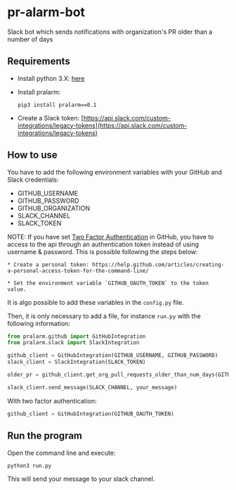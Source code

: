 # pr-alarm-bot
Slack bot which sends notifications with organization's PR older than a number of days

## Requirements

* Install python 3.X: [here](https://www.python.org/downloads/)

* Install pralarm:

   ```
   pip3 install pralarm==0.1
   ```

* Create a Slack token: [https://api.slack.com/custom-integrations/legacy-tokens](https://api.slack.com/custom-integrations/legacy-tokens)


## How to use

You have to add the following environment variables with your GitHub and Slack credentials:

* GITHUB_USERNAME
* GITHUB_PASSWORD
* GITHUB_ORGANIZATION
* SLACK_CHANNEL
* SLACK_TOKEN

NOTE: If you have set [Two Factor Authentication](https://github.com/blog/1614-two-factor-authentication) in GitHub, you have to access to the api through an authentication token instead of using username & password. This is possible following the steps below:

    * Create a personal token: https://help.github.com/articles/creating-a-personal-access-token-for-the-command-line/

    * Set the environment variable `GITHUB_OAUTH_TOKEN` to the token value.

It is algo possible to add these variables in the `config.py` file.

Then, it is only necessary to add a file, for instance `run.py` with the following information:

```python
from pralarm.github import GitHubIntegration
from pralarm.slack import SlackIntegration

github_client = GitHubIntegration(GITHUB_USERNAME, GITHUB_PASSWORD)
slack_client = SlackIntegration(SLACK_TOKEN)

older_pr = github_client.get_org_pull_requests_older_than_num_days(GITHUB_ORGANIZATION, num_days)

slack_client.send_message(SLACK_CHANNEL, your_message)
```

With two factor authentication:

```python
github_client = GitHubIntegration(GITHUB_OAUTH_TOKEN)
```

## Run the program

Open the command line and execute:

```
python3 run.py
```

This will send your message to your slack channel.
